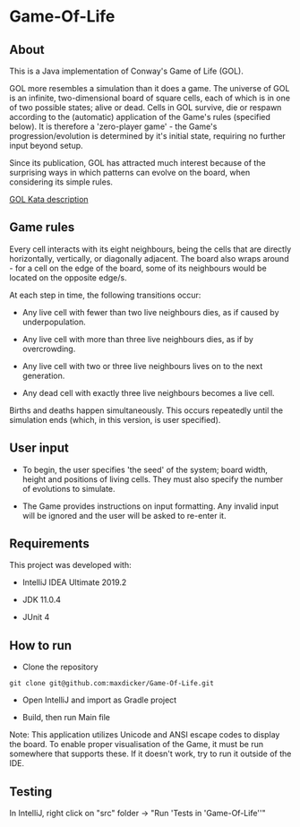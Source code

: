 # Game-Of-Life
## About
This is a Java implementation of Conway's Game of Life (GOL). 

GOL more resembles a simulation than it does a game. The universe of GOL is an infinite, two-dimensional board of square cells, each of which is in one of two possible states; alive or dead. Cells in GOL survive, die or respawn according to the (automatic) application of the Game's rules (specified below). It is therefore a 'zero-player game' - the Game's progression/evolution is determined by it's initial state, requiring no further input beyond setup.

Since its publication, GOL has attracted much interest because of the surprising ways in which patterns can evolve on the board, when considering its simple rules. 

[GOL Kata description]

[GOL Kata description]: https://github.com/MYOB-Technology/General_Developer/blob/master/katas/kata-conways-game-of-life/kata-conways-game-of-life.md

## Game rules
Every cell interacts with its eight neighbours, being the cells that are directly horizontally, vertically, or diagonally adjacent. The board also wraps around - for a cell on the edge of the board, some of its neighbours would be located on the opposite edge/s.

At each step in time, the following transitions occur:

- Any live cell with fewer than two live neighbours dies, as if caused by underpopulation.

- Any live cell with more than three live neighbours dies, as if by overcrowding.

- Any live cell with two or three live neighbours lives on to the next generation.

- Any dead cell with exactly three live neighbours becomes a live cell.

Births and deaths happen simultaneously. This occurs repeatedly until the simulation ends (which, in this version, is user specified).

## User input
- To begin, the user specifies 'the seed' of the system; board width, height and positions of living cells. They must also specify the number of evolutions to simulate.

- The Game provides instructions on input formatting. Any invalid input will be ignored and the user will be asked to re-enter it.

## Requirements
This project was developed with:

- IntelliJ IDEA Ultimate 2019.2

- JDK 11.0.4

- JUnit 4

## How to run

- Clone the repository

`git clone git@github.com:maxdicker/Game-Of-Life.git`

- Open IntelliJ and import as Gradle project

- Build, then run Main file

Note: This application utilizes Unicode and ANSI escape codes to display the board. To enable proper visualisation of the Game, it must be run somewhere that supports these. If it doesn't work, try to run it outside of the IDE. 

## Testing

In IntelliJ, right click on "src" folder -> "Run 'Tests in 'Game-Of-Life''"